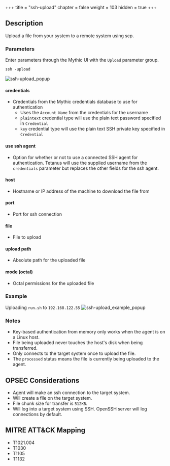 +++
title = "ssh-upload"
chapter = false
weight = 103
hidden = true
+++

## Description
Upload a file from your system to a remote system using scp.

### Parameters
Enter parameters through the Mythic UI with the `Upload` parameter group.
```
ssh -upload
```
![ssh-upload_popup](../images/ssh-upload_popup.png)

#### credentials
 - Credentials from the Mythic credentials database to use for authentication
   * Uses the `Account Name` from the credentials for the username
   * `plaintext` credential type will use the plain text password specified in `Credential`
   * `key` credential type will use the plain text SSH private key specified in
     `Credential`

#### use ssh agent
 - Option for whether or not to use a connected SSH agent for authentication. Tetanus will use
   the supplied username from the `credentials` parameter but replaces the other fields
   for the ssh agent.

#### host
 - Hostname or IP address of the machine to download the file from

#### port
 - Port for ssh connection

#### file
 - File to upload

#### upload path
 - Absolute path for the uploaded file

#### mode (octal)
 - Octal permissions for the uploaded file

### Example
Uploading `run.sh` to `192.168.122.55`
![ssh-upload_example_popup](../images/ssh-upload_example_popup.png)

### Notes
 - Key-based authentication from memory only works when the agent is on a Linux host.
 - File being uploaded never touches the host's disk when being transferred.
 - Only connects to the target system once to upload the file.
 - The `processed` status means the file is currently being uploaded to the agent.

## OPSEC Considerations
 - Agent will make an ssh connection to the target system.
 - Will create a file on the target system.
 - File chunk size for transfer is `512KB`.
 - Will log into a target system using SSH. OpenSSH server will log connections by
   default.

## MITRE ATT&CK Mapping
 - T1021.004
 - T1030
 - T1105
 - T1132
